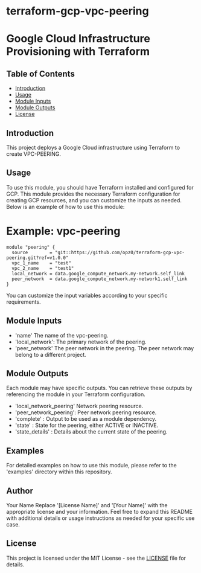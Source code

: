 # terraform-gcp-vpc-peering
# Google Cloud Infrastructure Provisioning with Terraform
## Table of Contents

- [Introduction](#introduction)
- [Usage](#usage)
- [Module Inputs](#module-inputs)
- [Module Outputs](#module-outputs)
- [License](#license)

## Introduction
This project deploys a Google Cloud infrastructure using Terraform to create VPC-PEERING.
## Usage
To use this module, you should have Terraform installed and configured for GCP. This module provides the necessary Terraform configuration for creating GCP resources, and you can customize the inputs as needed. Below is an example of how to use this module:
 
# Example: vpc-peering
```hcl
module "peering" {
  source        = "git::https://github.com/opz0/terraform-gcp-vpc-peering.git?ref=v1.0.0"
  vpc_1_name    = "test"
  vpc_2_name    = "test1"
  local_network = data.google_compute_network.my-network.self_link
  peer_network  = data.google_compute_network.my-network1.self_link
}

```
You can customize the input variables according to your specific requirements.

## Module Inputs

- 'name' The name of the vpc-peering.
- 'local_network': The primary network of the peering.
- 'peer_network' The peer network in the peering. The peer network may belong to a different project.

## Module Outputs
Each module may have specific outputs. You can retrieve these outputs by referencing the module in your Terraform configuration.

- 'local_network_peering' Network peering resource.
- 'peer_network_peering': Peer network peering resource.
- 'complete' : Output to be used as a module dependency.
- 'state' : State for the peering, either ACTIVE or INACTIVE.
- 'state_details' : Details about the current state of the peering.

## Examples
For detailed examples on how to use this module, please refer to the 'examples' directory within this repository.

## Author
Your Name Replace '[License Name]' and '[Your Name]' with the appropriate license and your information. Feel free to expand this README with additional details or usage instructions as needed for your specific use case.

## License
This project is licensed under the MIT License - see the [LICENSE](https://github.com/opz0/terraform-gcp-vpc-peering/blob/master/LICENSE) file for details.
